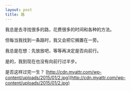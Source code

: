 ```yaml
---
layout: post
title: 路
---
```

我总是去寻找很多的路，花费很多的时间和各种的方法。

但每当我找到一条路时，我又会把它搁置在一旁。

我总是在想：先放放吧，等等再决定是否向前行。

是的，我到现在也没有向前行过半步。

是否这样过完一生？
[http://cdn.myattr.com/wp-content/uploads/2015/01/2.jpg](http://cdn.myattr.com/wp-content/uploads/2015/01/2.jpg)
